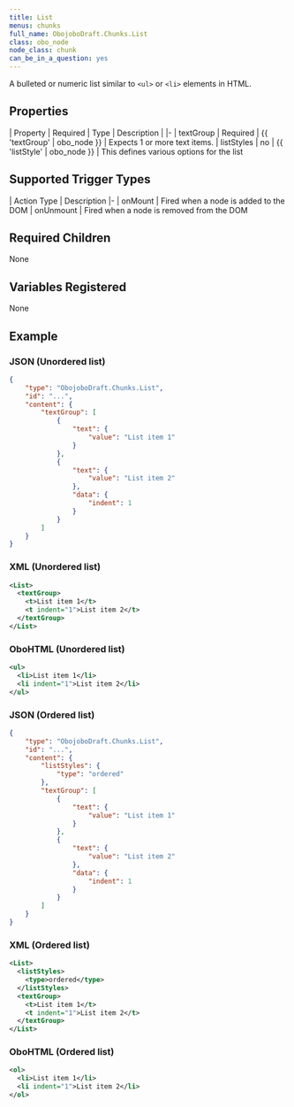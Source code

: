 ```yaml
---
title: List
menus: chunks
full_name: ObojoboDraft.Chunks.List
class: obo_node
node_class: chunk
can_be_in_a_question: yes
---
```


A bulleted or numeric list similar to `<ul>` or `<li>` elements in HTML.

## Properties

| Property | Required | Type | Description |
|-
| textGroup | Required | {{ 'textGroup' | obo_node }} | Expects 1 or more text items.
| listStyles | no | {{ 'listStyle' | obo_node }} | This defines various options for the list

## Supported Trigger Types

| Action Type | Description
|-
| onMount | Fired when a node is added to the DOM
| onUnmount | Fired when a node is removed from the DOM

## Required Children

None

## Variables Registered

None

## Example

### JSON (Unordered list)

```json
{
	"type": "ObojoboDraft.Chunks.List",
	"id": "...",
	"content": {
		"textGroup": [
			{
				"text": {
					"value": "List item 1"
				}
			},
			{
				"text": {
					"value": "List item 2"
				},
				"data": {
					"indent": 1
				}
			}
		]
	}
}
```

### XML (Unordered list)

```xml
<List>
  <textGroup>
    <t>List item 1</t>
    <t indent="1">List item 2</t>
  </textGroup>
</List>
```

### OboHTML (Unordered list)

```xml
<ul>
  <li>List item 1</li>
  <li indent="1">List item 2</li>
</ul>
```

### JSON (Ordered list)

```json
{
	"type": "ObojoboDraft.Chunks.List",
	"id": "...",
	"content": {
		"listStyles": {
			"type": "ordered"
		},
		"textGroup": [
			{
				"text": {
					"value": "List item 1"
				}
			},
			{
				"text": {
					"value": "List item 2"
				},
				"data": {
					"indent": 1
				}
			}
		]
	}
}
```

### XML (Ordered list)

```xml
<List>
  <listStyles>
    <type>ordered</type>
  </listStyles>
  <textGroup>
    <t>List item 1</t>
    <t indent="1">List item 2</t>
  </textGroup>
</List>
```

### OboHTML (Ordered list)

```xml
<ol>
  <li>List item 1</li>
  <li indent="1">List item 2</li>
</ol>
```
